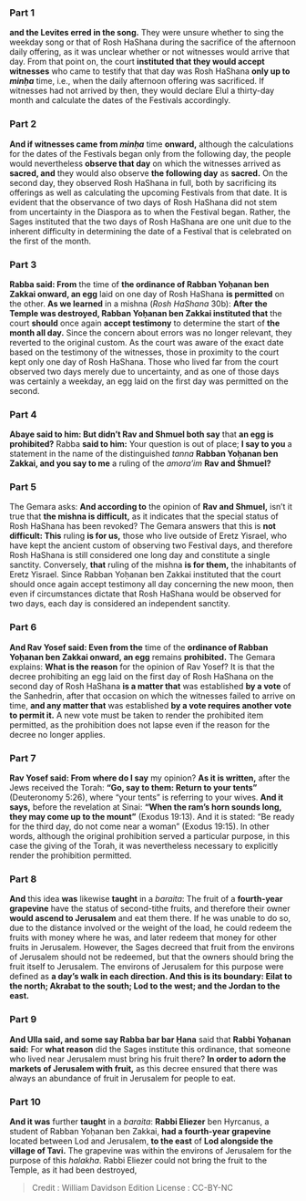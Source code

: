 
### Part 1
<b>and the Levites erred in the song.</b> They were unsure whether to sing the weekday song or that of Rosh HaShana during the sacrifice of the afternoon daily offering, as it was unclear whether or not witnesses would arrive that day. From that point on, the court <b>instituted that they would accept witnesses</b> who came to testify that that day was Rosh HaShana <b>only up to <i>minḥa</i></b> time, i.e., when the daily afternoon offering was sacrificed. If witnesses had not arrived by then, they would declare Elul a thirty-day month and calculate the dates of the Festivals accordingly.

### Part 2
<b>And if witnesses came from <i>minḥa</i></b> time <b>onward,</b> although the calculations for the dates of the Festivals began only from the following day, the people would nevertheless <b>observe that day</b> on which the witnesses arrived as <b>sacred, and</b> they would also observe <b>the following day</b> as <b>sacred.</b> On the second day, they observed Rosh HaShana in full, both by sacrificing its offerings as well as calculating the upcoming Festivals from that date. It is evident that the observance of two days of Rosh HaShana did not stem from uncertainty in the Diaspora as to when the Festival began. Rather, the Sages instituted that the two days of Rosh HaShana are one unit due to the inherent difficulty in determining the date of a Festival that is celebrated on the first of the month.

### Part 3
<b>Rabba said: From</b> the time of <b>the ordinance of Rabban Yoḥanan ben Zakkai onward, an egg</b> laid on one day of Rosh HaShana <b>is permitted</b> on the other. <b>As we learned</b> in a mishna (<i>Rosh HaShana</i> 30b): <b>After the Temple was destroyed, Rabban Yoḥanan ben Zakkai instituted that</b> the court <b>should</b> once again <b>accept testimony</b> to determine the start of <b>the month all day.</b> Since the concern about errors was no longer relevant, they reverted to the original custom. As the court was aware of the exact date based on the testimony of the witnesses, those in proximity to the court kept only one day of Rosh HaShana. Those who lived far from the court observed two days merely due to uncertainty, and as one of those days was certainly a weekday, an egg laid on the first day was permitted on the second.

### Part 4
<b>Abaye said to him: But didn’t Rav and Shmuel both say</b> that <b>an egg is prohibited?</b> Rabba <b>said to him:</b> Your question is out of place; <b>I say to you</b> a statement in the name of the distinguished <i>tanna</i> <b>Rabban Yoḥanan ben Zakkai, and you say to me</b> a ruling of the <i>amora’im</i> <b>Rav and Shmuel?</b>

### Part 5
The Gemara asks: <b>And according to</b> the opinion of <b>Rav and Shmuel,</b> isn’t it true that <b>the mishna is difficult,</b> as it indicates that the special status of Rosh HaShana has been revoked? The Gemara answers that this is <b>not difficult: This</b> ruling <b>is for us,</b> those who live outside of Eretz Yisrael, who have kept the ancient custom of observing two Festival days, and therefore Rosh HaShana is still considered one long day and constitute a single sanctity. Conversely, <b>that</b> ruling of the mishna <b>is for them,</b> the inhabitants of Eretz Yisrael. Since Rabban Yoḥanan ben Zakkai instituted that the court should once again accept testimony all day concerning the new moon, then even if circumstances dictate that Rosh HaShana would be observed for two days, each day is considered an independent sanctity.

### Part 6
<b>And Rav Yosef said: Even from the</b> time of the <b>ordinance of Rabban Yoḥanan ben Zakkai onward, an egg</b> remains <b>prohibited.</b> The Gemara explains: <b>What is the reason</b> for the opinion of Rav Yosef? It is that the decree prohibiting an egg laid on the first day of Rosh HaShana on the second day of Rosh HaShana <b>is a matter that</b> was established <b>by a vote</b> of the Sanhedrin, after that occasion on which the witnesses failed to arrive on time, <b>and any matter that</b> was established <b>by a vote requires another vote to permit it.</b> A new vote must be taken to render the prohibited item permitted, as the prohibition does not lapse even if the reason for the decree no longer applies.

### Part 7
<b>Rav Yosef said: From where do I say</b> my opinion? <b>As it is written,</b> after the Jews received the Torah: <b>“Go, say to them: Return to your tents”</b> (Deuteronomy 5:26), where “your tents” is referring to your wives. <b>And it says,</b> before the revelation at Sinai: <b>“When the ram’s horn sounds long, they may come up to the mount”</b> (Exodus 19:13). And it is stated: “Be ready for the third day, do not come near a woman” (Exodus 19:15). In other words, although the original prohibition served a particular purpose, in this case the giving of the Torah, it was nevertheless necessary to explicitly render the prohibition permitted.

### Part 8
<b>And</b> this idea <b>was</b> likewise <b>taught</b> in a <i>baraita</i>: The fruit of a <b>fourth-year grapevine</b> have the status of second-tithe fruits, and therefore their owner <b>would ascend to Jerusalem</b> and eat them there. If he was unable to do so, due to the distance involved or the weight of the load, he could redeem the fruits with money where he was, and later redeem that money for other fruits in Jerusalem. However, the Sages decreed that fruit from the environs of Jerusalem should not be redeemed, but that the owners should bring the fruit itself to Jerusalem. The environs of Jerusalem for this purpose were defined as <b>a day’s walk in each direction. And this is its boundary: Eilat to the north; Akrabat to the south; Lod to the west; and the Jordan to the east.</b>

### Part 9
<b>And Ulla said, and some say Rabba bar bar Ḥana</b> said that <b>Rabbi Yoḥanan said:</b> For <b>what reason</b> did the Sages institute this ordinance, that someone who lived near Jerusalem must bring his fruit there? <b>In order to adorn the markets of Jerusalem with fruit,</b> as this decree ensured that there was always an abundance of fruit in Jerusalem for people to eat.

### Part 10
<b>And it was</b> further <b>taught</b> in a <i>baraita</i>: <b>Rabbi Eliezer</b> ben Hyrcanus, a student of Rabban Yoḥanan ben Zakkai, <b>had a fourth-year grapevine</b> located between Lod and Jerusalem, <b>to the east</b> of <b>Lod alongside the village of Tavi.</b> The grapevine was within the environs of Jerusalem for the purpose of this <i>halakha</i>. Rabbi Eliezer could not bring the fruit to the Temple, as it had been destroyed,

>Credit : William Davidson Edition
>License : CC-BY-NC